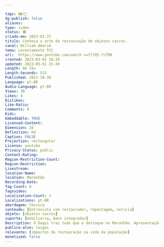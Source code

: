 ```yaml
---

tags: 🖼️/🎥️
dg-publish: false
aliases: 
type: video
status: 🟩️ 
criado-em: 2023-02-27
titulo: Conheça a arte da restauração de objetos sacros.
canal: William Amorim
tema: Levantamento TCC
url:  https://www.youtube.com/watch v=fl7Q5-7cTM8
created: 2023-03-02 16:26
updated: 2023-05-01 21:49
Length: 8m 35s
Length-Seconds: 515
Published: 2021-10-30
Language: pt-BR
Audio-Language: pt-BR
Views: 30
Likes: 4
Dislikes: 
Like-Ratio: 
Comments: 0
Kids: 
Embeddable: TRUE
Licensed-Content: 
Dimension: 2d
Definition: hd
Caption: FALSE
Projection: rectangular
License: youtube
Privacy-Status: public
Content-Rating: 
Region-Restriction-Count: 
Region-Restriction: 
Livestream: 
location-Name: 
location: Maranhão
Recording-Date: 
Tag-Count: 0
Tagsvideo: 
Localization-Count: 1
Localizations: pt-BR
abordagem: Técnica
conteudo: [Entrevista com restaurador, repostagem, noticia]
objeto: [objetos sacros]
suporte: [mobiliario, bens integrados]
Description: O Daqui traz tudo que é destaque no Maranhão. Apresentação de Heloísa Batalha, Max Paavianni e Nynrod weber Para assistir essa e outras reportagens acesse o link abaixo globoplay
publico-alvo: leigos
relevante: [impactos da restauração na vida da população]
monetized: false
---
```

